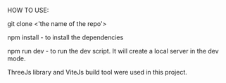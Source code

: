 HOW TO USE:

git clone <'the name of the repo'>

npm install - to install the dependencies

npm run dev - to run the dev script. It will create a local server in the dev mode.

ThreeJs library and ViteJs build tool were used in this project.